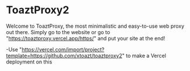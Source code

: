 # ToaztProxy2

Welcome to ToaztProxy, the most minimalistic and easy-to-use web proxy out there. Simply go to the website or go to "https://toaztproxy.vercel.app/https/" and put your site at the end!








-Use "https://vercel.com/import/project?template=https://github.com/xtoazt/toaztproxy2" to make a Vercel deployment on this
